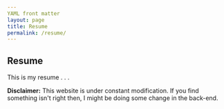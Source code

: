 ```yaml
---
YAML front matter
layout: page
title: Resume
permalink: /resume/
---
```


## Resume

This is my resume
.
.
.

**Disclaimer:** This website is under constant modification.
If you find something isn't right then,
I might be doing some change in the back-end.
